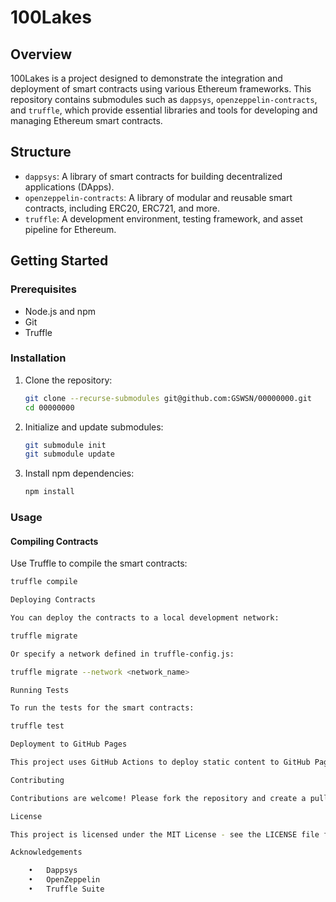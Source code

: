# 100Lakes

## Overview

100Lakes is a project designed to demonstrate the integration and deployment of smart contracts using various Ethereum frameworks. This repository contains submodules such as `dappsys`, `openzeppelin-contracts`, and `truffle`, which provide essential libraries and tools for developing and managing Ethereum smart contracts.

## Structure

- `dappsys`: A library of smart contracts for building decentralized applications (DApps).
- `openzeppelin-contracts`: A library of modular and reusable smart contracts, including ERC20, ERC721, and more.
- `truffle`: A development environment, testing framework, and asset pipeline for Ethereum.

## Getting Started

### Prerequisites

- Node.js and npm
- Git
- Truffle

### Installation

1. Clone the repository:
    ```sh
    git clone --recurse-submodules git@github.com:GSWSN/00000000.git
    cd 00000000
    ```

2. Initialize and update submodules:
    ```sh
    git submodule init
    git submodule update
    ```

3. Install npm dependencies:
    ```sh
    npm install
    ```

### Usage

#### Compiling Contracts

Use Truffle to compile the smart contracts:
```sh
truffle compile

Deploying Contracts

You can deploy the contracts to a local development network:

truffle migrate

Or specify a network defined in truffle-config.js:

truffle migrate --network <network_name>

Running Tests

To run the tests for the smart contracts:

truffle test

Deployment to GitHub Pages

This project uses GitHub Actions to deploy static content to GitHub Pages. The workflow file is located at .github/workflows/static.yml. The deployment is triggered on pushes to the main branch.

Contributing

Contributions are welcome! Please fork the repository and create a pull request with your changes. Ensure that your code adheres to the project’s coding standards and includes appropriate tests.

License

This project is licensed under the MIT License - see the LICENSE file for details.

Acknowledgements

	•	Dappsys
	•	OpenZeppelin
	•	Truffle Suite
